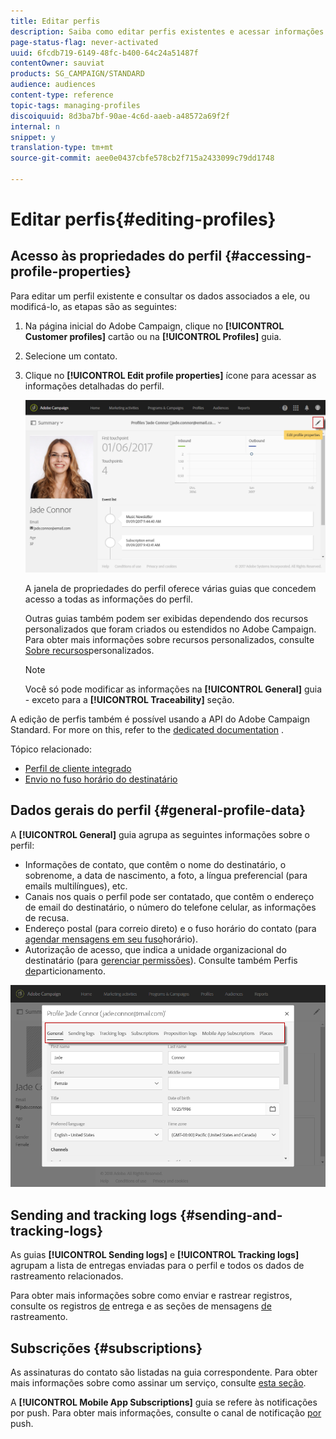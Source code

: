 ```yaml
---
title: Editar perfis
description: Saiba como editar perfis existentes e acessar informações de contato, canais preferidos, registros de rastreamento, assinaturas etc.
page-status-flag: never-activated
uuid: 6fcdb719-6149-48fc-b400-64c24a51487f
contentOwner: sauviat
products: SG_CAMPAIGN/STANDARD
audience: audiences
content-type: reference
topic-tags: managing-profiles
discoiquuid: 8d3ba7bf-90ae-4c6d-aaeb-a48572a69f2f
internal: n
snippet: y
translation-type: tm+mt
source-git-commit: aee0e0437cbfe578cb2f715a2433099c79dd1748

---
```



# Editar perfis{#editing-profiles}

## Acesso às propriedades do perfil {#accessing-profile-properties}

Para editar um perfil existente e consultar os dados associados a ele, ou modificá-lo, as etapas são as seguintes:

1. Na página inicial do Adobe Campaign, clique no **[!UICONTROL Customer profiles]** cartão ou na **[!UICONTROL Profiles]** guia.
1. Selecione um contato.
1. Clique no **[!UICONTROL Edit profile properties]** ícone para acessar as informações detalhadas do perfil.

   ![](assets/profile_creation2.png)

   A janela de propriedades do perfil oferece várias guias que concedem acesso a todas as informações do perfil.

   Outras guias também podem ser exibidas dependendo dos recursos personalizados que foram criados ou estendidos no Adobe Campaign. Para obter mais informações sobre recursos personalizados, consulte [Sobre recursos](../../developing/using/data-model-concepts.md)personalizados.

   >[!NOTE]
   >
   >Você só pode modificar as informações na **[!UICONTROL General]** guia - exceto para a **[!UICONTROL Traceability]** seção.

A edição de perfis também é possível usando a API do Adobe Campaign Standard. For more on this, refer to the [dedicated documentation](../../api/using/updating-profiles.md) .

Tópico relacionado:

* [Perfil de cliente integrado](../../audiences/using/integrated-customer-profile.md)
* [Envio no fuso horário do destinatário](../../sending/using/sending-messages-at-the-recipient-s-time-zone.md)

## Dados gerais do perfil {#general-profile-data}

A **[!UICONTROL General]** guia agrupa as seguintes informações sobre o perfil:

* Informações de contato, que contêm o nome do destinatário, o sobrenome, a data de nascimento, a foto, a língua preferencial (para emails [](../../channels/using/creating-a-multilingual-email.md)multilíngues), etc.
* Canais nos quais o perfil pode ser contatado, que contêm o endereço de email do destinatário, o número do telefone celular, as informações de recusa.
* Endereço postal (para correio [](../../channels/using/about-direct-mail.md)direto) e o fuso horário do contato (para [agendar mensagens em seu fuso](../../sending/using/sending-messages-at-the-recipient-s-time-zone.md)horário).
* Autorização de acesso, que indica a unidade organizacional do destinatário (para [gerenciar permissões](../../administration/using/about-access-management.md)). Consulte também Perfis [de](../../administration/using/organizational-units.md#partitioning-profiles)particionamento.

![](assets/profile_creation4.png)

## Sending and tracking logs {#sending-and-tracking-logs}

As guias **[!UICONTROL Sending logs]** e **[!UICONTROL Tracking logs]** agrupam a lista de entregas enviadas para o perfil e todos os dados de rastreamento relacionados.

Para obter mais informações sobre como enviar e rastrear registros, consulte os registros [de](../../sending/using/monitoring-a-delivery.md#delivery-logs) entrega e as seções de mensagens [de](../../sending/using/tracking-messages.md) rastreamento.

## Subscrições {#subscriptions}

As assinaturas do contato são listadas na guia correspondente. Para obter mais informações sobre como assinar um serviço, consulte [esta seção](../../audiences/using/about-subscriptions.md).

A **[!UICONTROL Mobile App Subscriptions]** guia se refere às notificações por push. Para obter mais informações, consulte o canal de notificação [por](../../channels/using/about-push-notifications.md) push.
